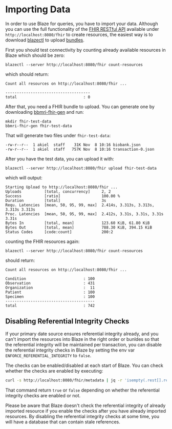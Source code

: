 # Importing Data

In order to use Blaze for queries, you have to import your data. Although you can use the full functionality of the [FHIR RESTful API](https://www.hl7.org/fhir/http.html) available under `http://localhost:8080/fhir` to create resources, the easiest way is to download [blazectl](https://github.com/samply/blazectl/releases/tag/v0.8.1) to upload [bundles](https://www.hl7.org/fhir/bundle.html).

First you should test connectivity by counting already available resources in Blaze which should be zero:

```text
blazectl --server http://localhost:8080/fhir count-resources
```

which should return:

```text
Count all resources on http://localhost:8080/fhir ...

-------------------------------------
total                             : 0
```

After that, you need a FHIR bundle to upload. You can generate one by downloading [bbmri-fhir-gen](https://github.com/samply/bbmri-fhir-gen) and run:

```text
mkdir fhir-test-data
bbmri-fhir-gen fhir-test-data
```

That will generate two files under `fhir-test-data`:

```text
-rw-r--r--  1 akiel  staff    31K Nov  8 10:16 biobank.json
-rw-r--r--  1 akiel  staff   757K Nov  8 10:16 transaction-0.json
```

After you have the test data, you can upload it with:

```text
blazectl --server http://localhost:8080/fhir upload fhir-test-data
```

which will output:

```text
Starting Upload to http://localhost:8080/fhir ...
Uploads          [total, concurrency]     2, 2
Success          [ratio]                  100.00 %
Duration         [total]                  3s
Requ. Latencies  [mean, 50, 95, 99, max]  2.414s, 3.313s, 3.313s, 3.313s 3.313s
Proc. Latencies  [mean, 50, 95, 99, max]  2.412s, 3.31s, 3.31s, 3.31s 3.31s
Bytes In         [total, mean]            123.60 KiB, 61.80 KiB
Bytes Out        [total, mean]            788.30 KiB, 394.15 KiB
Status Codes     [code:count]             200:2
```

counting the FHIR resources again:

```text
blazectl --server http://localhost:8080/fhir count-resources
```

should return:

```text
Count all resources on http://localhost:8080/fhir ...

Condition                         : 100
Observation                       : 431
Organization                      :  11
Patient                           : 100
Specimen                          : 100
---------------------------------------
total                             : 742
```

## Disabling Referential Integrity Checks

If your primary date source ensures referential integrity already, and you can't import the resources into Blaze in the right order or bunldes so that the referential integrity will be maintained per transaction, you can disable the referential integrity checks in Blaze by setting the env var `ENFORCE_REFERENTIAL_INTEGRITY` to `false`. 

The checks can be enabled/disabled at each start of Blaze. You can check whether the checks are enabled by executing:

````sh
curl -s http://localhost:8080/fhir/metadata | jq -r 'isempty(.rest[].resource[].referencePolicy[] | select(. == "enforced")) | not'
````

That command return `true` or `false` depending on whether the referential integrity checks are enabled or not.

Please be aware that Blaze doesn't check the referential integrity of already imported resource if you enable the checks after you have already imported resources. By disabling the referential integrity checks at some time, you will have a database that can contain stale references.
